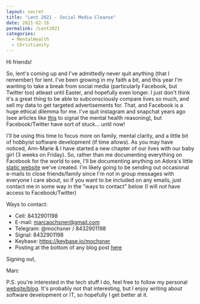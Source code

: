 ```yaml
---
layout: secret
title: "Lent 2021 - Social Media Cleanse"
date: 2021-02-16
permalink: /Lent2021
categories:
  - MentalHealth
  - Christianity
---
```


Hi friends!

So, lent's coming up and I've admittedly never quit anything (that I remember) for lent. I've been growing in my faith a bit, and this year I'm wanting to take a break from social media (particularly Facebook, but Twitter too) atleast until Easter, and hopefully even longer. I just don't think it's a great thing to be able to subconsciously compare lives so much, and sell my data to get targeted advertisements for. That, and Facebook is a huge ethical dilemma for me. I've quit instagram and snapchat years ago (see articles like [this](https://time.com/4793331/instagram-social-media-mental-health/) to signal the mental health reasoning), but Facebook/Twitter have sort of stuck... until now!

I'll be using this time to focus more on family, mental clarity, and a little bit of hobbyist software development (if time allows). As you may have noticed, Ann-Marie & I have started a new chapter of our lives with our baby girl (3 weeks on Friday). So, rather than me documenting everything on Facebook for the world to see, I'll be documenting anything on Adora's little [static website](https://adora.ochsners.us) we've created. I'm likely going to be sending out occasional e-mails to close friends/family since I'm not in group messages with everyone I care about, so if you want to be included on any emails, just contact me in some way in the "ways to contact" below (I will *not* have access to Facebook/Twitter)

Ways to contact:
 - Cell: 8432901198
 - E-mail: marcaochsner@gmail.com
 - Telegram: @mochsner / 8432901198
 - Signal: 8432901198
 - Keybase: https://keybase.io/mochsner
 - Posting at the bottom of any blog post [here](https://mochsner.github.io)

Signing out,

Marc

P.S. you're interested in the tech stuff I do, feel free to follow my personal [website/blog](https://mochsner.github.io). It's probably not that interesting, but I enjoy writing about software development or IT, so hopefully I get better at it. 